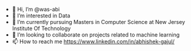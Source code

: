 - 👋 Hi, I’m @was-abi
- 👀 I’m interested in Data
- 🌱 I’m currently pursuing Masters in Computer Science at New Jersey Institute Of Technology
- 💞️ I’m looking to collaborate on projects related to machine learning
- 📫 How to reach me https://www.linkedin.com/in/abhishek-gajul/

<!---
was-abi/was-abi is a ✨ special ✨ repository because its `README.md` (this file) appears on your GitHub profile.
You can click the Preview link to take a look at your changes.
--->
